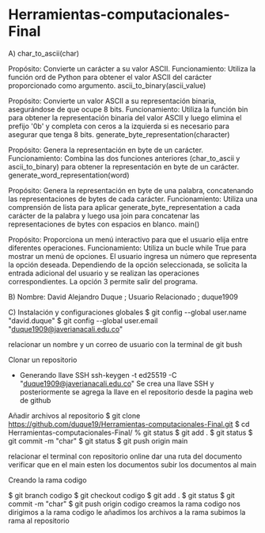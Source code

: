 # Herramientas-computacionales-Final

A)
char_to_ascii(char)

Propósito: Convierte un carácter a su valor ASCII.
Funcionamiento: Utiliza la función ord de Python para obtener el valor ASCII del carácter proporcionado como argumento.
ascii_to_binary(ascii_value)

Propósito: Convierte un valor ASCII a su representación binaria, asegurándose de que ocupe 8 bits.
Funcionamiento: Utiliza la función bin para obtener la representación binaria del valor ASCII y luego elimina el prefijo '0b' y completa con ceros a la izquierda si es necesario para asegurar que tenga 8 bits.
generate_byte_representation(character)

Propósito: Genera la representación en byte de un carácter.
Funcionamiento: Combina las dos funciones anteriores (char_to_ascii y ascii_to_binary) para obtener la representación en byte de un carácter.
generate_word_representation(word)

Propósito: Genera la representación en byte de una palabra, concatenando las representaciones de bytes de cada carácter.
Funcionamiento: Utiliza una comprensión de lista para aplicar generate_byte_representation a cada carácter de la palabra y luego usa join para concatenar las representaciones de bytes con espacios en blanco.
main()

Propósito: Proporciona un menú interactivo para que el usuario elija entre diferentes operaciones.
Funcionamiento: Utiliza un bucle while True para mostrar un menú de opciones. El usuario ingresa un número que representa la opción deseada. Dependiendo de la opción seleccionada, se solicita la entrada adicional del usuario y se realizan las operaciones correspondientes. La opción 3 permite salir del programa.

B)
Nombre: David Alejandro Duque ; Usuario Relacionado ; duque1909

C)
Instalación y configuraciones globales
$ git config --global user.name "david.duque"
$ git config --global user.email "duque1909@javerianacali.edu.co"

relacionar un nombre y un correo de usuario con la terminal de git bush

Clonar un repositorio
-	Generando llave SSH
ssh-keygen -t ed25519 -C "duque1909@javerianacali.edu.co"
  Se crea una llave SSH y posteriormente se agrega la llave en el repositorio desde la pagina web de github

Añadir archivos al repositorio 
$ git clone https://github.com/duque19/Herramientas-computacionales-Final.git
$ cd Herramientas-computacionales-Final/
% git status
$ git add .
$ git status
$ git commit -m "char"
$ git status
$ git push origin main
 
relacionar el terminal con repositorio online
dar una ruta del documento
verificar que en el main esten los documentos
subir los documentos al main

Creando la rama codigo

$ git branch codigo
$ git checkout codigo
$ git add .
$ git status
$ git commit -m "char"
$ git push origin codigo
creamos la rama codigo
nos dirigimos a la rama codigo
le añadimos los archivos a la rama
subimos la rama al repositorio
